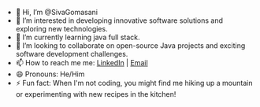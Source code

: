 - 👋 Hi, I’m @SivaGomasani
- 👀 I’m interested in developing innovative software solutions and exploring new technologies.
- 🌱 I’m currently learning java full stack.
- 💞️ I’m looking to collaborate on open-source Java projects and exciting software development challenges.
- 📫 How to reach me me: [LinkedIn](https://www.linkedin.com/in/siva-nagaraju-gomasani-120308291) | [Email](mailto:sivagomasani01@gmail.com)
- 😄 Pronouns: He/Him 
- ⚡ Fun fact: When I'm not coding, you might find me hiking up a mountain or experimenting with new recipes in the kitchen!
